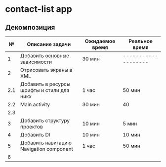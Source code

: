 # contact-list app

## Декомпозиция

№ | Описание задачи | Ожидаемое время | Реальное время
--|-----------------|-----------------|----------------
1 | Добавить основные зависимости | 30 мин | -------------------
2 | Отрисовать экраны в XML |  |
2.1 | Добавить в ресурсы шрифты и стили для никх | 1 час | 50 мин
2.2 | Main activity | 30 мин | 40
2.3 | 
3 | Добавить структуру проектов | 10 мин | 5 мин
4 | Добавить DI | 10 мин | 10 мин
5 | Добавить навигацию Navigation component | 1 час | 50 мин
6 | 